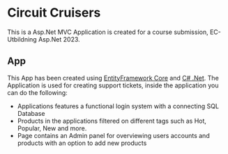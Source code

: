 # Circuit Cruisers

This is a Asp.Net MVC Application is created for a course submission, EC-Utbildning Asp.Net 2023.

## App

This App has been created using [EntityFramework Core](https://learn.microsoft.com/en-us/ef/core/get-started/overview/first-app?tabs=netcore-cli) and [C# .Net](https://dotnet.microsoft.com/en-us/). The Application is used for creating support tickets, inside the application you can do the following:

* Applications features a functional login system with a connecting SQL Database
* Products in the applications filtered on different tags such as Hot, Popular, New and more.
* Page contains an Admin panel for overviewing users accounts and products with an option to add new products
